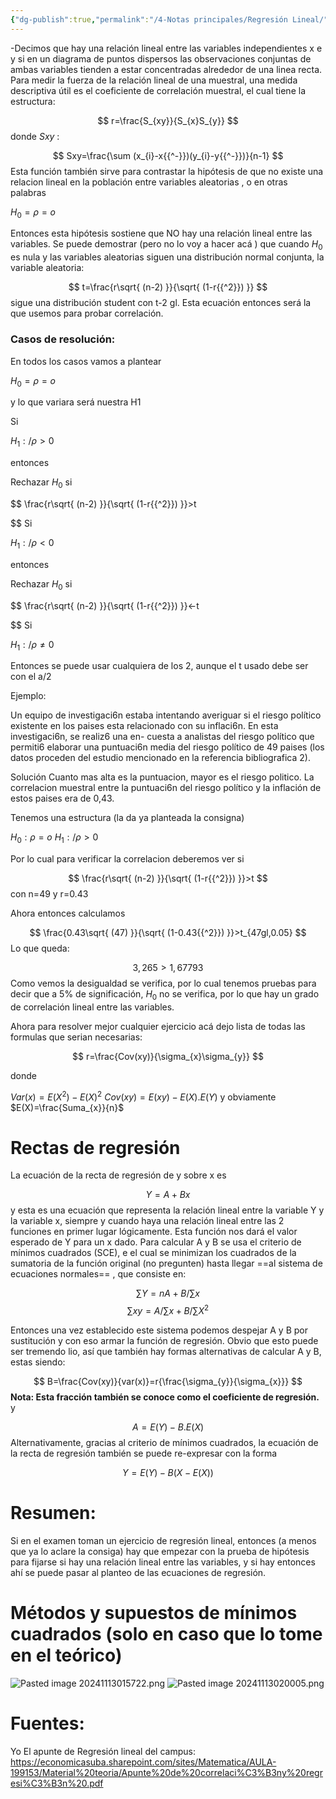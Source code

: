 ```yaml
---
{"dg-publish":true,"permalink":"/4-Notas principales/Regresión Lineal/"}
---
```


-Decimos que hay una relación lineal entre las variables independientes x e y  si en un diagrama de puntos dispersos las observaciones conjuntas de ambas variables tienden a estar concentradas alrededor de una linea recta.  Para medir la fuerza de la relación lineal de una muestral, una medida descriptiva útil es el coeficiente de correlación muestral, el cual tiene la estructura:

$$
r=\frac{S_{xy}}{S_{x}S_{y}}
$$
donde $Sxy$ :

$$
Sxy=\frac{\sum (x_{i}-x{{^-}})(y_{i}-y{{^-}})}{n-1}
$$
Esta función también sirve para contrastar la hipótesis de que no existe una relacion lineal en la población entre variables aleatorias , o en otras palabras 

$H_{0}=\rho=o$

Entonces esta hipótesis sostiene que NO hay una relación lineal entre las variables. Se puede demostrar (pero no lo voy a hacer acá ) que cuando $H_{0}$ es nula  y las variables aleatorias siguen una distribución normal conjunta, la variable aleatoria:

$$
t=\frac{r\sqrt{ (n-2) }}{\sqrt{ (1-r{{^2}}) }}
$$
sigue una distribución student con t-2 gl. Esta ecuación entonces será la que usemos para probar correlación.

### Casos de resolución: 

En todos los casos vamos a plantear 

$H_{0}=\rho=o$

y lo que variara será nuestra H1

Si 

$H_{1}:/\rho>0$

entonces 

Rechazar $H_{0}$ si 

$$
\frac{r\sqrt{ (n-2) }}{\sqrt{ (1-r{{^2}}) }}>t

$$
Si 

$H_{1}:/\rho<0$

entonces 

Rechazar $H_{0}$ si 

$$
\frac{r\sqrt{ (n-2) }}{\sqrt{ (1-r{{^2}}) }}<-t

$$
Si 

$H_{1}:/\rho≠0$

Entonces se puede usar cualquiera de los 2, aunque el t usado debe ser con el a/2

Ejemplo:

Un equipo de investigaci6n estaba intentando averiguar si el riesgo político existente en
los paises esta relacionado con su inflaci6n. En esta investigaci6n, se realiz6 una en-
cuesta a analistas del riesgo político que permiti6 elaborar una puntuaci6n media del
riesgo político de 49 paises (los datos proceden del estudio mencionado en la referencia
bibliografica 2).

Solución
Cuanto mas alta es la puntuacion, mayor es el riesgo politico. La correlacion muestral
entre la puntuaci6n del riesgo político y la inflación de estos paises era de 0,43.

Tenemos una estructura (la da ya planteada la consigna)

$H_{0}:\rho=o$
$H_{1}:/\rho>0$

Por lo cual para verificar la correlacion deberemos ver si 

$$
\frac{r\sqrt{ (n-2) }}{\sqrt{ (1-r{{^2}}) }}>t
$$
con n=49 y r=0.43

Ahora entonces calculamos 

$$
\frac{0.43\sqrt{ (47) }}{\sqrt{ (1-0.43{{^2}}) }}>t_{47gl,0.05}
$$
Lo que queda:

$$
3,265>1,67793
$$
Como vemos la desigualdad se verifica, por lo cual tenemos pruebas para decir que a 5% de significación, $H_{0}$ no se verifica, por lo que hay un grado de correlación lineal entre las variables.

Ahora para resolver mejor cualquier ejercicio acá dejo lista de todas las formulas que serian necesarias:


$$
r=\frac{Cov(xy)}{\sigma_{x}\sigma_{y}}
$$

donde 

$Var(x)=E(X{^2})-E(X){^2}$
$Cov(xy)=E(xy)-E(X).E(Y)$
y obviamente $E(X)=\frac{Suma_{x}}{n}$


# Rectas de regresión 

La ecuación de la recta de regresión de  y sobre x es 

$$
Y=A+Bx 
$$
y esta es una ecuación que representa la relación lineal entre la variable Y y la variable x, siempre y cuando haya una relación lineal entre las 2 funciones en primer lugar lógicamente. Esta función nos dará el valor esperado de Y para un x dado. Para calcular A y B se usa el criterio de mínimos cuadrados (SCE), e el cual se minimizan los cuadrados de la sumatoria de la función original (no pregunten) hasta llegar ==al sistema de ecuaciones normales== , que consiste en:

$$
\sum Y=nA+B/\sum x
$$
$$
\sum xy=A/\sum x+B/\sum X{{^2}}
$$

Entonces una vez establecido este sistema podemos despejar A y B por sustitución y con eso armar la función de regresión. Obvio que esto puede ser tremendo lio, así que también hay formas alternativas de calcular A y B, estas siendo:

$$
B=\frac{Cov(xy)}{var(x)}=r{\frac{\sigma_{y}}{\sigma_{x}}}
$$
**Nota: Esta fracción también se conoce como el coeficiente de regresión.** 
y 


$$
A=E(Y)-B.E(X)
$$
Alternativamente, gracias al criterio de mínimos cuadrados,  la ecuación de la recta de regresión también se puede re-expresar con la forma 

$$
Y= E(Y)-B(X-E(X))
$$
# Resumen:

Si en el examen toman un ejercicio de regresión lineal, entonces (a menos que ya lo aclare la consiga) hay que empezar con la prueba de hipótesis para fijarse si hay una relación lineal entre las variables, y si hay entonces ahí se puede pasar al planteo de las ecuaciones de regresión. 

# Métodos y supuestos de mínimos cuadrados (solo en caso que lo tome en el teórico)

![Pasted image 20241113015722.png](/img/user/0-Imagenes/Pasted%20image%2020241113015722.png)
![Pasted image 20241113020005.png](/img/user/0-Imagenes/Pasted%20image%2020241113020005.png)

# Fuentes:

Yo
El apunte de Regresión lineal del campus: https://economicasuba.sharepoint.com/sites/Matematica/AULA-199153/Material%20teoria/Apunte%20de%20correlaci%C3%B3ny%20regresi%C3%B3n%20.pdf
